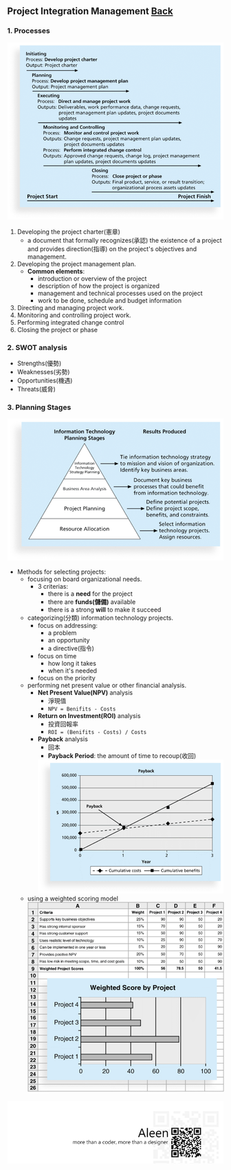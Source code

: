 ## Project Integration Management	[Back](./../projectManagement.md)

### 1. Processes

<img src="./processes.png">

1. Developing the project charter(憲章)
    - a document that formally recognizes(承認) the existence of a project and provides direction(指導) on the project's objectives and management.
2. Developing the project management plan.
    - **Common elements**:
        - introduction or overview of the project
        - description of how the project is organized
        - management and technical processes used on the project
        - work to be done, schedule and budget information
3. Directing and managing project work.
4. Monitoring and controlling project work.
5. Performing integrated change control
6. Closing the project or phase

### 2. SWOT analysis

- Strengths(優勢)
- Weaknesses(劣勢)
- Opportunities(機遇)
- Threats(威脅)

### 3. Planning Stages

<img src="./planning_stages.png">

- Methods for selecting projects:
    - focusing on board organizational needs.
        - 3 criterias:
            - there is a **need** for the project
            - there are **funds(儲備)** available
            - there is a strong **will** to make it succeed
    - categorizing(分類) information technology projects.
        - focus on addressing:
            - a problem
            - an opportunity
            - a directive(指令)
        - focus on time
            - how long it takes
            - when it's needed
        - focus on the priority
    - performing net present value or other financial analysis.
        - **Net Present Value(NPV)** analysis
            - 淨現值
            - `NPV = Benifits - Costs`
        - **Return on Investment(ROI)** analysis
            - 投資回報率
            - `ROI = (Benifits - Costs) / Costs`
        - **Payback** analysis
            - 回本
            - **Payback Period**: the amount of time to recoup(收回)
            <img src="./payback_period.png">
    - using a weighted scoring model <img src="./weighted_scoring_model.png">

<a href="http://aleen42.github.io/" target="_blank" ><img src="./../../pic/tail.gif"></a>
